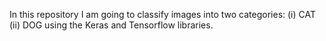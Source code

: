 In this repository I am going to classify images into two categories:
(i) CAT
(ii) DOG
using the Keras and Tensorflow libraries. 
